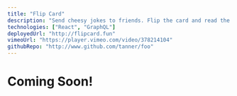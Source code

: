 ```yaml
---
title: "Flip Card"
description: "Send cheesy jokes to friends. Flip the card and read the punchline on the back."
technologies: ["React", "GraphQL"]
deployedUrl: "http://flipcard.fun"
vimeoUrl: "https://player.vimeo.com/video/378214104"
githubRepo: "http://www.github.com/tanner/foo"
---
```


# Coming Soon!
